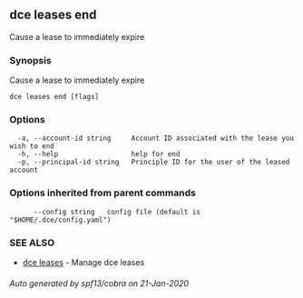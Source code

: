 ## dce leases end

Cause a lease to immediately expire

### Synopsis

Cause a lease to immediately expire

```
dce leases end [flags]
```

### Options

```
  -a, --account-id string     Account ID associated with the lease you wish to end
  -h, --help                  help for end
  -p, --principal-id string   Principle ID for the user of the leased account
```

### Options inherited from parent commands

```
      --config string   config file (default is "$HOME/.dce/config.yaml")
```

### SEE ALSO

* [dce leases](dce_leases.md)	 - Manage dce leases

###### Auto generated by spf13/cobra on 21-Jan-2020
